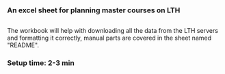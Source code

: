 ### An excel sheet for planning master courses on LTH
## 
The workbook will help with downloading all the data from the LTH servers and formatting it correctly, manual parts are covered in the sheet named "README".


### Setup time: 2-3 min
